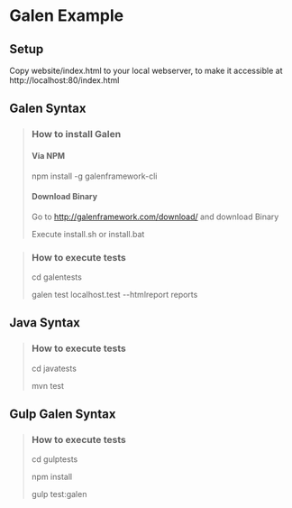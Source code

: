 # Galen Example #

## Setup ##
Copy website/index.html to your local webserver, to make it accessible at http://localhost:80/index.html


## Galen Syntax ##
 > ### How to install Galen ###
 > 
 > #### Via NPM ####
 >
 > npm install -g galenframework-cli
 >
 > #### Download Binary ####
 >
 > Go to http://galenframework.com/download/ and download Binary
 >
 > Execute install.sh or install.bat 
 
 > ### How to execute tests ###
 >
 > cd galentests
 > 
 > galen test localhost.test --htmlreport reports

## Java Syntax ##

 > ### How to execute tests ###
 >
 > cd javatests
 > 
 > mvn test

## Gulp Galen Syntax ##
 > ### How to execute tests ###
 >
 > cd gulptests
 >
 > npm install
 >
 > gulp test:galen